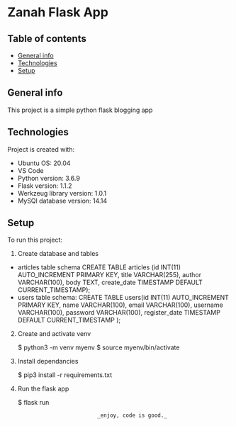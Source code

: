# Zanah Flask App

## Table of contents
* [General info](#general-info)
* [Technologies](#technologies)
* [Setup](#setup)

## General info
This project is a simple python flask blogging app 
	
## Technologies
Project is created with:
* Ubuntu OS: 20.04
* VS Code 
* Python version: 3.6.9
* Flask version: 1.1.2
* Werkzeug library version: 1.0.1
* MySQl database version: 14.14
	
## Setup
To run this project:
1. Create database and tables 
* articles table  schema 
    CREATE TABLE articles (id INT(11) AUTO_INCREMENT PRIMARY KEY, title VARCHAR(255), author VARCHAR(100), body TEXT, create_date TIMESTAMP DEFAULT CURRENT_TIMESTAMP);
* users table schema:
    CREATE TABLE users(id INT(11) AUTO_INCREMENT PRIMARY KEY, name VARCHAR(100), email VARCHAR(100), username VARCHAR(100), password VARCHAR(100), register_date TIMESTAMP DEFAULT CURRENT_TIMESTAMP );


2. Create and activate venv

    $ python3 -m venv myenv
    $ source myenv/bin/activate

3. Install dependancies 

    $   pip3 install -r requirements.txt

4. Run the flask app

    $ flask run

                                _enjoy, code is good._ 
